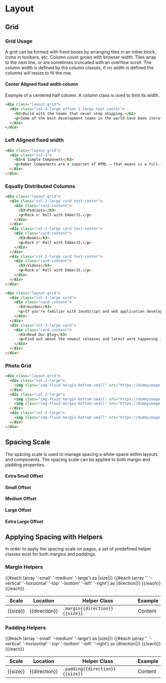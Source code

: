 # Layout

## Grid

### Grid Usage
A grid can be formed with fixed boxes by arranging tiles in an inline block, icons in toolbars, etc. Column count grows with browser width. Tiles wrap to the next line, or are sometimes truncated with an overflow scroll. The column width is defined by the column classes, if no width is defined the columns will resize to fit the row.

#### Center Aligned fixed width column
Example of a centered half column. A column class is used to limit its width.

```html
<div class="layout-grid">
  <div class="col-4-large offset-1-large text-center">
    <h2>Build with the teams that never stop shipping.</h2>
    <p>Some of the best development teams in the world have been iterating on their products for years with Ember. With scalable UI architecture baked-in from the start, you’ll be working with the same patterns these organizations use every step of the way.</p>
  </div>
</div>
```

### Left Aligned fixed width

```html
<div class="layout-grid">
  <div class="col-3">
    <h3>A Simple Component</h3>
    <p>Ember Components are a superset of HTML – that means is a full-fledged Ember Component! To pass data into Components, use the @ symbol along with an argument name.</p>
  </div>
</div>
```


### Equally Distributed Columns

```html
<div class="layout-grid">
  <div class="col-2-large card text-center">
    <div class="card-content">
      <h3>Podcasts</h3>
      <p>Rock n' Roll with EmberJS.</p>
    </div>
  </div>
  <div class="col-2-large card text-center">
    <div class="card-content">
      <h3>Books</h3>
      <p>Rock n' Roll with EmberJS.</p>
    </div>
  </div>
  <div class="col-2-large card text-center">
    <div class="card-content">
      <h3>Videos</h3>
      <p>Rock n' Roll with EmberJS.</p>
    </div>
  </div>
</div>
```

```html
<div class="layout-grid">
  <div class="col-3-large card">
    <div class="card-content">
      <h3>Guides</h3>
      <p>If you're familiar with JavaScript and web application development, our Guides will teach you everything you need to know to get started building with Ember.</p>
    </div>
  </div>
  <div class="col-3-large card">
    <div class="card-content">
      <h3>Read Our Blog</h3>
      <p>Find out about the newest releases and latest work happening in the ecosystem by visiting the official Ember Blog.</p>
    </div>
  </div>
</div>
```

### Photo Grid

```html
<div class="layout-grid">
  <div class="col-2-large">
    <img class="img-fluid margin-bottom-small" src="https://dummyimage.com/400x500/000/fff">
  </div>
  <div class="col-2-large">
    <img class="img-fluid margin-bottom-small" src="https://dummyimage.com/500x300/000/fff">
    <img class="img-fluid margin-bottom-small" src="https://dummyimage.com/600x400/000/fff">
  </div>
  <div class="col-2-large">
    <img class="img-fluid margin-bottom-small" src="https://dummyimage.com/400x500/000/fff">
  </div>
</div>
```
## Spacing Scale
The spacing scale is used to manage spacing a white-space within layouts and components.
The spacing scale can be applied to both margin and padding properties.

<div class="row">
  <div class="card col">
    <div class="spacer-xsmall bg-orange">
    </div>
    <div class="card-content">
      <h4>Extra Small Offset</h4>
    </div>
  </div>
  <div class="card col">
    <div class="spacer-small bg-orange">
    </div>
    <div class="card-content">
      <h4>Small Offset</h4>
    </div>
  </div>
  <div class="card col">
    <div class="spacer-medium bg-orange">
    </div>
    <div class="card-content">
      <h4>Medium Offset</h4>
    </div>
  </div>
  <div class="card col">
    <div class="spacer-large bg-orange">
    </div>
    <div class="card-content">
      <h4>Large Offset</h4>
    </div>
  </div>
  <div class="card col">
    <div class="spacer-xlarge bg-orange">
    </div>
    <div class="card-content">
      <h4>Extra Large Offset</h4>
    </div>
  </div>
</div><!--row-->


## Applying Spacing with Helpers
In order to apply the spacing scale on pages, a set of predefined helper classes exist for both margins and paddings.

### Margin Helpers

<div>
  <table class="margin-bottom-medium">
    <thead>
      <tr>
        <th>Scale</th>
        <th>Location</th>
        <th>Helper Class</th>
        <th>Example</th>
      </tr>
    </thead>
    <tbody>
      {{#each (array '-small' '-medium' '-large') as |size|}}
        {{#each (array '' '-vertical' '-horizontal' '-top' '-bottom' '-left' '-right') as |direction|}}
          <tr>
            <td>{{size}}</td>
            <td>{{direction}}</td>
            <td><code>.margin{{direction}}{{size}}</code></td>
            <td>
              <div class="bg-muted border-dashed">
                <div class="bg-orange margin{{direction}}{{size}}">Content</div>
              </div>
            </td>
          </tr>
        {{/each}}
      {{/each}}
    </tbody>
  </table>
</div>

### Padding Helpers

<table>
  <thead>
    <tr>
      <th>Scale</th>
      <th>Location</th>
      <th>Helper Class</th>
      <th>Example</th>
    </tr>
  </thead>
  <tbody>
    {{#each (array '-small' '-medium' '-large') as |size|}}
      {{#each (array '' '-vertical' '-horizontal' '-top' '-bottom' '-left' '-right') as |direction|}}
        <tr>
          <td>{{size}}</td>
          <td>{{direction}}</td>
          <td><code>.padding{{direction}}{{size}}</code></td>
          <td>
              <div class="bg-orange padding{{direction}}{{size}}">
                <div class="border-dashed">Content</div>
              </div>
          </td>
        </tr>
      {{/each}}
    {{/each}}
  </tbody>
</table>
